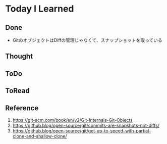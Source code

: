 # Today I Learned

## Done
- GitのオブジェクトはDiffの管理じゃなくて、スナップショットを取っている

## Thought

## ToDo

## ToRead

## Reference
1. https://git-scm.com/book/en/v2/Git-Internals-Git-Objects
2. https://github.blog/open-source/git/commits-are-snapshots-not-diffs/
3. https://github.blog/open-source/git/get-up-to-speed-with-partial-clone-and-shallow-clone/